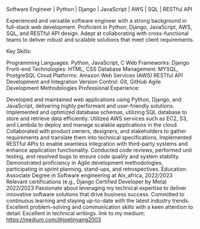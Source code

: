  Software Engineer | Python | Django | JavaScript | AWS | SQL | RESTful API

Experienced and versatile software engineer with a strong background in full-stack web development. Proficient in Python, Django, JavaScript, AWS, SQL, and RESTful API design. Adept at collaborating with cross-functional teams to deliver robust and scalable solutions that meet client requirements.

Key Skills:

Programming Languages: Python, JavaScript, C
Web Frameworks: Django
Front-end Technologies: HTML, CSS
Database Management: MYSQL, PostgreSQL
Cloud Platforms: Amazon Web Services (AWS)
RESTful API Development and Integration
Version Control: Git, GitHub
Agile Development Methodologies
Professional Experience:

Developed and maintained web applications using Python, Django, and JavaScript, delivering highly performant and user-friendly solutions.
Implemented and optimized database schemas, utilizing SQL database to store and retrieve data efficiently.
Utilized AWS services such as EC2, S3, and Lambda to deploy and manage scalable applications in the cloud.
Collaborated with product owners, designers, and stakeholders to gather requirements and translate them into technical specifications.
Implemented RESTful APIs to enable seamless integration with third-party systems and enhance application functionality.
Conducted code reviews, performed unit testing, and resolved bugs to ensure code quality and system stability.
Demonstrated proficiency in Agile development methodologies, participating in sprint planning, stand-ups, and retrospectives.
Education:
Associate Degree in Software engineering at Alx_africa, 2022/2023
Relevant certifications (e.g., Django Certified Developer by Meta) 2022/2023
Passionate about leveraging my technical expertise to deliver innovative software solutions that drive business success. Committed to continuous learning and staying up-to-date with the latest industry trends. Excellent problem-solving and communication skills with a keen attention to detail.
Excellent in technical writings.
link to my medium: https://medium.com/@joelinyang2003



<!---
JoelInyang/JoelInyang is a ✨ special ✨ repository because its `README.md` (this file) appears on your GitHub profile.
You can click the Preview link to take a look at your changes.
--->


